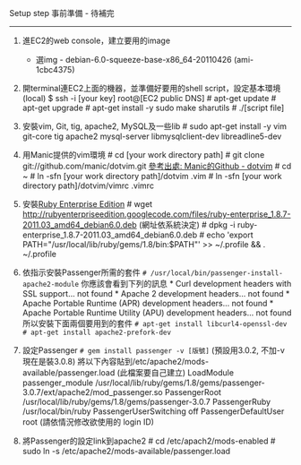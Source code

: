 Setup step
    事前準備 - 待補完

* * *

1. 進EC2的web console，建立要用的image
    *   選img - debian-6.0-squeeze-base-x86_64-20110426 (ami-1cbc4375)

2. 開terminal連EC2上面的機器，並準備好要用的shell script，設定基本環境
        (local) $ ssh -i [your key] root@[EC2 public DNS]
        # apt-get update
        # apt-get upgrade
        # apt-get install -y sudo make sharutils
        # ./[script file]

3. 安裝vim, Git, tig, apache2, MySQL及一些lib
        # sudo apt-get install -y vim git-core tig apache2 mysql-server libmysqlclient-dev libreadline5-dev

4. 用Manic提供的vim環境
        # cd [your work directory path]
        # git clone git://github.com/manic/dotvim.git       [參考出處: Manic的Github - dotvim](https://github.com/manic/dotvim)
        # cd ~
        # ln -sfn [your work directory path]/dotvim .vim
        # ln -sfn [your work directory path]/dotvim/vimrc .vimrc

5. 安裝[Ruby Enterprise Edition](http://www.rubyenterpriseedition.com/index.html)
        # wget http://rubyenterpriseedition.googlecode.com/files/ruby-enterprise_1.8.7-2011.03_amd64_debian6.0.deb      (網址依系統決定)
        # dpkg -i ruby-enterprise_1.8.7-2011.03_amd64_debian6.0.deb
        # echo 'export PATH="/usr/local/lib/ruby/gems/1.8/bin:$PATH"' >> ~/.profile && . ~/.profile

6. 依指示安裝Passenger所需的套件
`# /usr/local/bin/passenger-install-apache2-module`     你應該會看到下列的訊息
         * Curl development headers with SSL support... not found
         * Apache 2 development headers... not found
         * Apache Portable Runtime (APR) development headers... not found
         * Apache Portable Runtime Utility (APU) development headers... not found
    所以安裝下面兩個要用到的套件
`# apt-get install libcurl4-openssl-dev`
`# apt-get install apache2-prefork-dev`

7. 設定Passenger
`# gem install passenger -v [版號]`     (預設用3.0.2, 不加-v現在是裝3.0.8)
    將以下內容貼到/etc/apache2/mods-available/passenger.load    (此檔案要自己建立)
        LoadModule passenger_module /usr/local/lib/ruby/gems/1.8/gems/passenger-3.0.7/ext/apache2/mod_passenger.so
        PassengerRoot /usr/local/lib/ruby/gems/1.8/gems/passenger-3.0.7
        PassengerRuby /usr/local/bin/ruby
        PassengerUserSwitching off
        PassengerDefaultUser root   (請依情況修改欲使用的 login ID)

8. 將Passenger的設定link到apache2
        # cd /etc/apach2/mods-enabled
        # sudo ln -s /etc/apache2/mods-available/passenger.load
